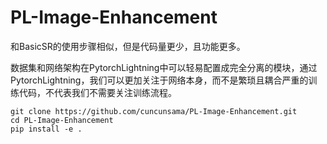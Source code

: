 # PL-Image-Enhancement
和BasicSR的使用步骤相似，但是代码量更少，且功能更多。

数据集和网络架构在PytorchLightning中可以轻易配置成完全分离的模块，通过PytorchLightning，我们可以更加关注于网络本身，而不是繁琐且耦合严重的训练代码，不代表我们不需要关注训练流程。
```
git clone https://github.com/cuncunsama/PL-Image-Enhancement.git
cd PL-Image-Enhancement
pip install -e .
```
